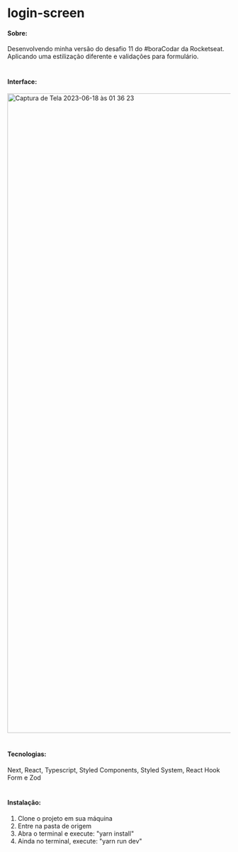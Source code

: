 # login-screen
#### Sobre:
Desenvolvendo minha versão do desafio 11 do #boraCodar da Rocketseat. <br />
Aplicando uma estilização diferente e validações para formulário.

#

#### Interface:
<img width="1440" alt="Captura de Tela 2023-06-18 às 01 36 23" src="https://github.com/mariannegomesm/login-screen/assets/66935004/3d32a692-cbce-473f-ae56-e0dae43310ce">


#

#### Tecnologias:
Next, React, Typescript, Styled Components, Styled System, React Hook Form e Zod

#

#### Instalação:
1. Clone o projeto em sua máquina
2. Entre na pasta de origem
3. Abra o terminal e execute: "yarn install"
4. Ainda no terminal, execute: "yarn run dev"
